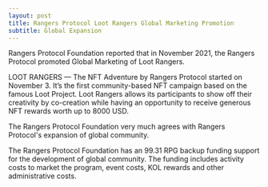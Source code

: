 ```yaml
---
layout: post
title: Rangers Protocol Loot Rangers Global Marketing Promotion
subtitle: Global Expansion
---
```


Rangers Protocol Foundation reported that in November 2021, the Rangers Protocol promoted Global Marketing of Loot Rangers.

LOOT RANGERS — The NFT Adventure by Rangers Protocol started on November 3. It’s the first community-based NFT campaign based on the famous Loot Project. Loot Rangers allows its participants to show off their creativity by co-creation while having an opportunity to receive generous NFT rewards worth up to 8000 USD.

The Rangers Protocol Foundation very much agrees with Rangers Protocol's expansion of global community. 

The Rangers Protocol Foundation has an 99.31 RPG backup funding support for the development of global community.  The funding includes activity costs to market the program, event costs, KOL rewards and other administrative costs. 

